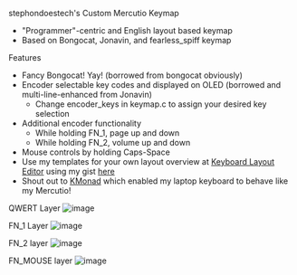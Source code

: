 stephondoestech's Custom Mercutio Keymap
  - "Programmer"-centric and English layout based keymap
  - Based on Bongocat, Jonavin, and fearless_spiff keymap

Features
  - Fancy Bongocat! Yay! (borrowed from bongocat obviously)
  - Encoder selectable key codes and displayed on OLED (borrowed and multi-line-enhanced from Jonavin)
    - Change encoder_keys in keymap.c to assign your desired key selection
  - Additional encoder functionality 
    - While holding FN_1, page up and down
    - While holding FN_2, volume up and down
  - Mouse controls by holding Caps-Space
  - Use my templates for your own layout overview at [Keyboard Layout Editor](http://www.keyboard-layout-editor.com) using my gist [here](https://gist.github.com/FearlessSpiff)
  - Shout out to [KMonad](https://github.com/kmonad/kmonad) which enabled my laptop keyboard to behave like my Mercutio!

QWERT Layer
![image](https://user-images.githubusercontent.com/1927259/148683284-04932e15-a34d-451e-b657-335780033f36.png)

FN_1 Layer
![image](https://user-images.githubusercontent.com/1927259/157032746-8aa68e1c-27b9-4cf5-88ed-a071d8238f56.png)

FN_2 layer
![image](https://user-images.githubusercontent.com/1927259/148683306-364bc59c-b41b-4092-b93b-d7b4fc58567b.png)

FN_MOUSE layer
![image](https://user-images.githubusercontent.com/1927259/157032817-83922578-8932-42bf-a2d2-f785136b4d4e.png)



